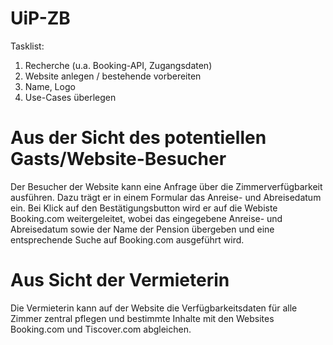 UiP-ZB
======
Tasklist:
1. Recherche (u.a. Booking-API, Zugangsdaten)
2. Website anlegen / bestehende vorbereiten
3. Name, Logo
4. Use-Cases überlegen



# Aus der Sicht des potentiellen Gasts/Website-Besucher
Der Besucher der Website kann eine Anfrage über die Zimmerverfügbarkeit ausführen. Dazu trägt er in einem Formular das Anreise- und Abreisedatum ein. Bei Klick auf den Bestätigungsbutton wird er auf die Webiste Booking.com weitergeleitet, wobei das eingegebene Anreise- und Abreisedatum sowie der Name der Pension übergeben und eine entsprechende Suche auf Booking.com ausgeführt wird.

# Aus Sicht der Vermieterin
Die Vermieterin kann auf der Website die Verfügbarkeitsdaten für alle Zimmer zentral pflegen und bestimmte Inhalte mit den Websites Booking.com und Tiscover.com abgleichen.
